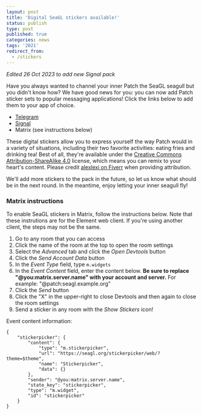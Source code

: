 ```yaml
---
layout: post
title: 'Digital SeaGL stickers available!'
status: publish
type: post
published: true
categories: news
tags: '2021'
redirect_from:
  - /stickers
---
```


*Edited 26 Oct 2023 to add new Signal pack*

Have you always wanted to channel your inner Patch the SeaGL seagull but you didn't know how?
We have good news for you: you can now add Patch sticker sets to popular messaging applications!
Click the links below to add them to your app of choice.

* [Telegram](https://t.me/addstickers/PatchSeagull)
* [Signal](https://signal.art/addstickers/#pack_id=73f9746a68484a03524e5478e9b37df3&pack_key=a54f322a949fe606fbc01c0d9a7ba768f452e95cdb730bb8d9d439f8a63b8c8f)
* Matrix (see instructions below)

These digital stickers allow you to express yourself the way Patch would in a variety of situations, including their two favorite activities: eating fries and drinking tea!
Best of all, they're available under the [Creative Commons Attribution-ShareAlike 4.0](https://creativecommons.org/licenses/by-sa/4.0/legalcode) license, which means you can remix to your heart's content.
Please credit [alexlexi on Fiverr](https://www.fiverr.com/alexlexi) when providing attribution.

We'll add more stickers to the pack in the future, so let us know what should be in the next round.
In the meantime, enjoy letting your inner seagull fly!

### Matrix instructions

To enable SeaGL stickers in Matrix, follow the instructions below.
Note that these instrutions are for the Element web client.
If you're using another client, the steps may not be the same.

1. Go to any room that you can access
2. Click the name of the room at the top to open the room settings
3. Select the *Advanced* tab and click the *Open Devtools* button
4. Click the *Send Account Data* button
5. In the *Event Type* field, type `m.widgets`
6. In the *Event Content* field, enter the content below.
**Be sure to replace "@you:matrix.server.name" with your account and server.**
For example: "@patch:seagl.example.org"
7. Click the *Send* button
8. Click the "X" in the upper-right to close Devtools and then again to close the room settings
9. Send a sticker in any room with the *Show Stickers* icon!

Event content information:

```
{
    "stickerpicker": {
        "content": {
            "type": "m.stickerpicker",
            "url": "https://seagl.org/stickerpicker/web/?theme=$theme",
            "name": "Stickerpicker",
            "data": {}
        },
        "sender": "@you:matrix.server.name",
        "state_key": "stickerpicker",
        "type": "m.widget",
        "id": "stickerpicker"
    }
}
```

